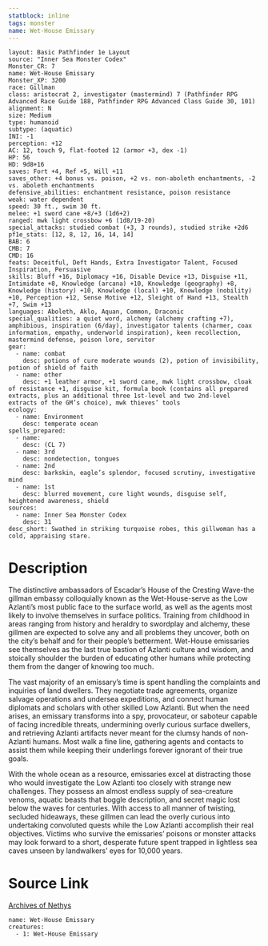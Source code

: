 ```yaml
---
statblock: inline
tags: monster
name: Wet-House Emissary
---
```

```statblock
layout: Basic Pathfinder 1e Layout
source: "Inner Sea Monster Codex"
Monster_CR: 7
name: Wet-House Emissary
Monster_XP: 3200
race: Gillman
class: aristocrat 2, investigator (mastermind) 7 (Pathfinder RPG Advanced Race Guide 188, Pathfinder RPG Advanced Class Guide 30, 101)
alignment: N
size: Medium
type: humanoid
subtype: (aquatic)
INI: -1
perception: +12
AC: 12, touch 9, flat-footed 12 (armor +3, dex -1)
HP: 56
HD: 9d8+16
saves: Fort +4, Ref +5, Will +11
saves_other: +4 bonus vs. poison, +2 vs. non-aboleth enchantments, -2 vs. aboleth enchantments
defensive_abilities: enchantment resistance, poison resistance
weak: water dependent
speed: 30 ft., swim 30 ft.
melee: +1 sword cane +8/+3 (1d6+2)
ranged: mwk light crossbow +6 (1d8/19-20)
special_attacks: studied combat (+3, 3 rounds), studied strike +2d6
pf1e_stats: [12, 8, 12, 16, 14, 14]
BAB: 6
CMB: 7
CMD: 16
feats: Deceitful, Deft Hands, Extra Investigator Talent, Focused Inspiration, Persuasive
skills: Bluff +16, Diplomacy +16, Disable Device +13, Disguise +11, Intimidate +8, Knowledge (arcana) +10, Knowledge (geography) +8, Knowledge (history) +10, Knowledge (local) +10, Knowledge (nobility) +10, Perception +12, Sense Motive +12, Sleight of Hand +13, Stealth +7, Swim +13
languages: Aboleth, Aklo, Aquan, Common, Draconic
special_qualities: a quiet word, alchemy (alchemy crafting +7), amphibious, inspiration (6/day), investigator talents (charmer, coax information, empathy, underworld inspiration), keen recollection, mastermind defense, poison lore, servitor
gear:
  - name: combat
    desc: potions of cure moderate wounds (2), potion of invisibility, potion of shield of faith
  - name: other
    desc: +1 leather armor, +1 sword cane, mwk light crossbow, cloak of resistance +1, disguise kit, formula book (contains all prepared extracts, plus an additional three 1st-level and two 2nd-level extracts of the GM’s choice), mwk thieves’ tools
ecology:
  - name: Environment
    desc: temperate ocean
spells_prepared:
  - name:
    desc: (CL 7)
  - name: 3rd
    desc: nondetection, tongues
  - name: 2nd
    desc: barkskin, eagle’s splendor, focused scrutiny, investigative mind
  - name: 1st
    desc: blurred movement, cure light wounds, disguise self, heightened awareness, shield
sources:
  - name: Inner Sea Monster Codex
    desc: 31
desc_short: Swathed in striking turquoise robes, this gillwoman has a cold, appraising stare.
```
# Description
The distinctive ambassadors of Escadar’s House of the Cresting Wave-the gillman embassy colloquially known as the Wet-House-serve as the Low Azlanti’s most public face to the surface world, as well as the agents most likely to involve themselves in surface politics. Training from childhood in areas ranging from history and heraldry to swordplay and alchemy, these gillmen are expected to solve any and all problems they uncover, both on the city’s behalf and for their people’s betterment. Wet-House emissaries see themselves as the last true bastion of Azlanti culture and wisdom, and stoically shoulder the burden of educating other humans while protecting them from the danger of knowing too much.

The vast majority of an emissary’s time is spent handling the complaints and inquiries of land dwellers. They negotiate trade agreements, organize salvage operations and undersea expeditions, and connect human diplomats and scholars with other skilled Low Azlanti. But when the need arises, an emissary transforms into a spy, provocateur, or saboteur capable of facing incredible threats, undermining overly curious surface dwellers, and retrieving Azlanti artifacts never meant for the clumsy hands of non-Azlanti humans. Most walk a fine line, gathering agents and contacts to assist them while keeping their underlings forever ignorant of their true goals.

With the whole ocean as a resource, emissaries excel at distracting those who would investigate the Low Azlanti too closely with strange new challenges. They possess an almost endless supply of sea-creature venoms, aquatic beasts that boggle description, and secret magic lost below the waves for centuries. With access to all manner of twisting, secluded hideaways, these gillmen can lead the overly curious into undertaking convoluted quests while the Low Azlanti accomplish their real objectives. Victims who survive the emissaries’ poisons or monster attacks may look forward to a short, desperate future spent trapped in lightless sea caves unseen by landwalkers’ eyes for 10,000 years.
# Source Link
[Archives of Nethys](https://aonprd.com/MonsterDisplay.aspx?ItemName=Wet-House%20Emissary)
```encounter-table
name: Wet-House Emissary
creatures:
  - 1: Wet-House Emissary
```
